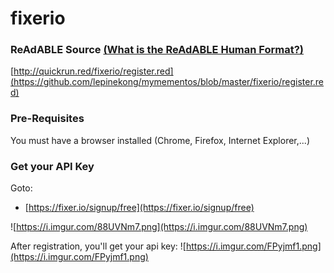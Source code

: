 
# fixerio


### ReAdABLE Source [(What is the ReAdABLE Human Format?)](http://readablehumanformat.com)

[http://quickrun.red/fixerio/register.red](https://github.com/lepinekong/mymementos/blob/master/fixerio/register.red)


### Pre-Requisites

You must have a browser installed (Chrome, Firefox, Internet Explorer,...)

### Get your API Key

Goto:
- [https://fixer.io/signup/free](https://fixer.io/signup/free)
                        
![https://i.imgur.com/88UVNm7.png](https://i.imgur.com/88UVNm7.png)
                    
After registration, you'll get your api key:
![https://i.imgur.com/FPyjmf1.png](https://i.imgur.com/FPyjmf1.png)
                    
